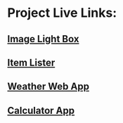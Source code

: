 # Project Live Links:

## [Image Light Box](https://vasu-image-light-box.netlify.app/)

## [Item Lister](https://vasu-item-lister.netlify.app/)

## [Weather Web App](https://vasu-weather-web-app.netlify.app/)

## [Calculator App](https://vasu-calculator-app.netlify.app/)
